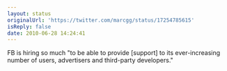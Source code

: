 ```yaml
---
layout: status
originalUrl: 'https://twitter.com/marcgg/status/17254785615'
isReply: false
date: 2010-06-28 14:24:41
---
```


FB is hiring so much "to be able to provide [support] to its ever-increasing number of users, advertisers and third-party developers."
